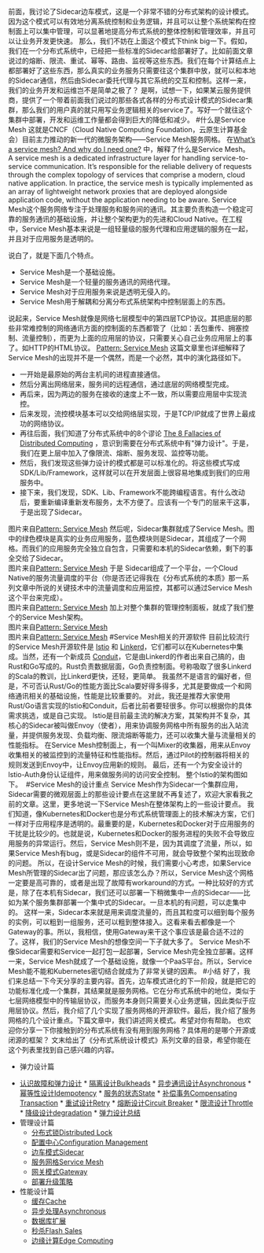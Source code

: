 前面，我讨论了Sidecar边车模式，这是一个非常不错的分布式架构的设计模式。因为这个模式可以有效地分离系统控制和业务逻辑，并且可以让整个系统架构在控制面上可以集中管理，可以显著地提高分布式系统的整体控制和管理效率，并且可以让业务开发更快速。
那么，我们不妨在上面这个模式下think big一下。假如，我们在一个分布式系统中，已经把一些标准的Sidecar给部署好了。比如前面文章说过的熔断、限流、重试、幂等、路由、监视等这些东西。我们在每个计算结点上都部署好了这些东西，那么真实的业务服务只需要往这个集群中放，就可以和本地的Sidecar通信，然后由Sidecar委托代理与其它系统的交互和控制。这样一来，我们的业务开发和运维岂不是简单之极了？
是啊，试想一下，如果某云服务提供商，提供了一个带着前面我们说过的那些各式各样的分布式设计模式的Sidecar集群，那么我们的用户真的就只用写业务逻辑相关的service了。写好一个就往这个集群中部署，开发和运维工作量都会得到巨大的降低和减少。
#什么是Service Mesh
这就是CNCF（Cloud Native Computing Foundation，云原生计算基金会）目前主力推动的新一代的微服务架构——Service Mesh服务网格。
在<a href="https://buoyant.io/2017/04/25/whats-a-service-mesh-and-why-do-i-need-one/">What’s a service mesh? And why do I need one?</a> 中，解释了什么是Service Mesh。
<span class="reference">A service mesh is a dedicated infrastructure layer for handling service-to-service communication. It’s responsible for the reliable delivery of requests through the complex topology of services that comprise a modern, cloud native application. In practice, the service mesh is typically implemented as an array of lightweight network proxies that are deployed alongside application code, without the application needing to be aware.
Service Mesh这个服务网络专注于处理服务和服务间的通讯。其主要负责构造一个稳定可靠的服务通讯的基础设施，并让整个架构更为的先进和Cloud Native。在工程中，Service Mesh基本来说是一组轻量级的服务代理和应用逻辑的服务在一起，并且对于应用服务是透明的。
<!-- [[[read_end]]] -->
说白了，就是下面几个特点。

* Service Mesh是一个基础设施。
* Service Mesh是一个轻量的服务通讯的网络代理。
* Service Mesh对于应用服务来说是透明无侵入的。
* Service Mesh用于解耦和分离分布式系统架构中控制层面上的东西。

说起来，Service Mesh就像是网络七层模型中的第四层TCP协议。其把底层的那些非常难控制的网络通讯方面的控制面的东西都管了（比如：丢包重传、拥塞控制、流量控制），而更为上面的应用层的协议，只需要关心自己业务应用层上的事了。如HTTP的HTML协议。
<a href="http://philcalcado.com/2017/08/03/pattern_service_mesh.html">Pattern: Service Mesh</a> 这篇文章里也详细解释了Service Mesh的出现并不是一个偶然，而是一个必然，其中的演化路径如下。

* 一开始是最原始的两台主机间的进程直接通信。
* 然后分离出网络层来，服务间的远程通信，通过底层的网络模型完成。
* 再后来，因为两边的服务在接收的速度上不一致，所以需要应用层中实现流控。
* 后来发现，流控模块基本可以交给网络层实现，于是TCP/IP就成了世界上最成功的网络协议。
* 再往后面，我们知道了分布式系统中的8个谬论 <a href="https://en.wikipedia.org/wiki/Fallacies_of_distributed_computing">The 8 Fallacies of Distributed Computing</a> ，意识到需要在分布式系统中有&quot;弹力设计&quot;。于是，我们在更上层中加入了像限流、熔断、服务发现、监控等功能。
* 然后，我们发现这些弹力设计的模式都是可以标准化的。将这些模式写成SDK/Lib/Framework，这样就可以在开发层面上很容易地集成到我们的应用服务中。
* 接下来，我们发现，SDK、Lib、Framework不能跨编程语言。有什么改动后，要重新编译重新发布服务，太不方便了。应该有一个专门的层来干这事，于是出现了Sidecar。

<img src="https://static001.geekbang.org/resource/image/d8/c7/d8aaf6cfe490ffc3b89d08decf7c96c7.png" alt="" /><br />
图片来自<a href="http://philcalcado.com/2017/08/03/pattern_service_mesh.html">Pattern: Service Mesh</a>
然后呢，Sidecar集群就成了Service Mesh。图中的绿色模块是真实的业务应用服务，蓝色模块则是Sidecar，其组成了一个网格。而我们的应用服务完全独立自包含，只需要和本机的Sidecar依赖，剩下的事全交给了Sidecar。
<img src="https://static001.geekbang.org/resource/image/e9/bd/e9235eeaf30df456748d391144bd2bbd.png" alt="" /><br />
图片来自<a href="http://philcalcado.com/2017/08/03/pattern_service_mesh.html">Pattern: Service Mesh</a>
于是 Sidecar组成了一个平台，一个Cloud Native的服务流量调度的平台（你是否还记得我在《分布式系统的本质》那一系列文章中所说的关键技术中的流量调度和应用监控，其都可以通过Service Mesh这个平台来完成）。
<img src="https://static001.geekbang.org/resource/image/3d/d1/3d66848ecdc7e582015d8178e702d3d1.png" alt="" /><br />
图片来自<a href="http://philcalcado.com/2017/08/03/pattern_service_mesh.html">Pattern: Service Mesh</a>
加上对整个集群的管理控制面板，就成了我们整个的Service Mesh架构。
<img src="https://static001.geekbang.org/resource/image/bf/78/bf90978e3488ff0c8eb5f8c759ab1078.png" alt="" /><br />
图片来自<a href="http://philcalcado.com/2017/08/03/pattern_service_mesh.html">Pattern: Service Mesh</a>
<img src="https://static001.geekbang.org/resource/image/bb/3f/bb846cf73db84f1551f3051fc1705b3f.png" alt="" /><br />
图片来自<a href="http://philcalcado.com/2017/08/03/pattern_service_mesh.html">Pattern: Service Mesh</a>
#Service Mesh相关的开源软件
目前比较流行的Service Mesh开源软件是 <a href="https://istio.io">Istio</a> 和 <a href="https://linkerd.io">Linkerd</a>，它们都可以在Kubernetes中集成。当然，还有一个新成员 <a href="https://conduit.io">Conduit</a>，它是由Linkerd的作者出来自己搞的，由Rust和Go写成的。Rust负责数据层面，Go负责控制面。号称吸取了很多Linkerd的Scala的教训，比Linkerd更快，还轻，更简单。
我虽然不是语言的偏好者，但是，不可否认Rust/Go的性能方面比Scala要好得多得多，尤其是要做成一个和网络通讯相关的基础设施，性能是比较重要的。
对此，我还是推荐大家使用Rust/Go语言实现的lstio和Conduit，后者比前者要轻很多。你可以根据你的具体需求挑选，或是自己实现。
lstio是目前最主流的解决方案，其架构并不复杂，其核心的Sidecar被叫做Envoy（使者），用来协调服务网格中所有服务的出入站流量，并提供服务发现、负载均衡、限流熔断等能力，还可以收集大量与流量相关的性能指标。
在Service Mesh控制面上，有一个叫Mixer的收集器，用来从Envoy收集相关的被监控到的流量特征和性能指标。然后，通过Pilot的控制器将相关的规则发送到Envoy中，让Envoy应用新的规则。
最后，还有一个为安全设计的lstio-Auth身份认证组件，用来做服务间的访问安全控制。
整个lstio的架构图如下。
<img src="https://static001.geekbang.org/resource/image/1a/f2/1a579db1c95608588052b167e68836f2.png" alt="" />
#Service Mesh的设计重点
Service Mesh作为Sidecar一个集群应用，Sidecar需要的微观层面上的那些设计要点在这里就不再复述了，欢迎大家看我之前的文章。这里，更多地说一下Service Mesh在整体架构上的一些设计要点。
我们知道，像Kubernetes和Docker也是分布式系统管理面上的技术解决方案，它们一样对于应用程序是透明的。最重要的是，Kubernetes和Docker对于应用服务的干扰是比较少的。也就是说，Kubernetes和Docker的服务进程的失败不会导致应用服务的异常运行。然后，Service Mesh则不是，因为其调度了流量，所以，如果Service Mesh有bug，或是Sidecar的组件不可用，就会导致整个架构出现致命的问题。
所以，在设计Service Mesh的时候，我们需要小心考虑，如果Service Mesh所管理的Sidecar出了问题，那应该怎么办？所以，Service Mesh这个网格一定要是高可靠的，或者是出现了故障有workaround的方式。一种比较好的方式是，除了在本机有Sidecar，我们还可以部署一下稍微集中一点的Sidecar——比如为某个服务集群部署一个集中式的Sidecar。一旦本机的有问题，可以走集中的。
这样一来，Sidecar本来就是用来调度流量的，而且其粒度可以细到每个服务的实例，可以粗到一组服务，还可以粗到整体接入。这看来看去都像是一个Gateway的事。所以，我相信，使用Gateway来干这个事应该是最合适不过的了。这样，我们的Service Mesh的想像空间一下子就大多了。
Service Mesh不像Sidecar需要和Service一起打包一起部署，Service Mesh完全独立部署。这样一来，Service Mesh就成了一个基础设施，就像一个PaaS平台。所以，Service Mesh能不能和Kubernetes密切结合就成为了非常关键的因素。
#小结
好了，我们来总结一下今天分享的主要内容。首先，边车模式进化的下一阶段，就是把它的功能标准化成一个集群，其结果就是服务网格。它在分布式系统中的地位，类似于七层网络模型中的传输层协议，而服务本身则只需要关心业务逻辑，因此类似于应用层协议。然后，我介绍了几个实现了服务网格的开源软件。最后，我介绍了服务网格的几个设计重点。下篇文章中，我们讲述网关模式。希望对你有帮助。
也欢迎你分享一下你接触到的分布式系统有没有用到服务网格？具体用的是哪个开源或闭源的框架？
文末给出了《分布式系统设计模式》系列文章的目录，希望你能在这个列表里找到自己感兴趣的内容。

* 弹力设计篇
<ul>
<li><a href="https://time.geekbang.org/column/article/3912">认识故障和弹力设计</a>
* <a href="https://time.geekbang.org/column/article/3917">隔离设计Bulkheads</a>
* <a href="https://time.geekbang.org/column/article/3926">异步通讯设计Asynchronous</a>
* <a href="https://time.geekbang.org/column/article/4050">幂等性设计Idempotency</a>
* <a href="https://time.geekbang.org/column/article/4086">服务的状态State</a>
* <a href="https://time.geekbang.org/column/article/4087">补偿事务Compensating Transaction</a>
* <a href="https://time.geekbang.org/column/article/4121">重试设计Retry</a>
* <a href="https://time.geekbang.org/column/article/4241">熔断设计Circuit Breaker</a>
* <a href="https://time.geekbang.org/column/article/4245">限流设计Throttle</a>
* <a href="https://time.geekbang.org/column/article/4252">降级设计degradation</a>
* <a href="https://time.geekbang.org/column/article/4253">弹力设计总结</a>

</li>
<li>管理设计篇

* <a href="https://time.geekbang.org/column/article/5175">分布式锁Distributed Lock</a>
* <a href="https://time.geekbang.org/column/article/5819">配置中心Configuration Management</a>
* <a href="https://time.geekbang.org/column/article/5909">边车模式Sidecar</a>
* <a href="https://time.geekbang.org/column/article/5920">服务网格Service Mesh</a>
* <a href="https://time.geekbang.org/column/article/6086">网关模式Gateway</a>
* <a href="https://time.geekbang.org/column/article/6283">部署升级策略</a>

</li>
<li>性能设计篇

* <a href="https://time.geekbang.org/column/article/6282">缓存Cache</a>
* <a href="https://time.geekbang.org/column/article/7036">异步处理Asynchronous</a>
* <a href="https://time.geekbang.org/column/article/7045">数据库扩展</a>
* <a href="https://time.geekbang.org/column/article/7047">秒杀Flash Sales</a>
* <a href="https://time.geekbang.org/column/article/7086">边缘计算Edge Computing</a>

</li>
</ul>
<p></p>
